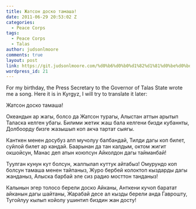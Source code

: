 ```yaml
---
title: Жатсон доско тамаша!
date: 2011-06-29 20:53:02 Z
categories:
  - Peace Corps
tags:
  - Peace Corps
  - Talas
author: judsonlmoore
comments: true
layout: post
link: https://git.judsonlmoore.com/%d0%b6%d0%b0%d1%82%d1%81%d0%be%d0%bd-%d0%b4%d0%be%d1%81%d0%ba%d0%be-%d1%82%d0%b0%d0%bc%d0%b0%d1%88%d0%b0/
wordpress_id: 21
---
```


For my birthday, the Press Secretary to the Governor of Talas State wrote me
a song. Here it is in Kyrgyz, I will try to translate it later:

Жатсон доско тамаша!

Океандын ар жагы, болсо да Жатсон турагы,
Алыстан аттын арытып Таласка келген убагы.
Билими жетик жаш бала келгени бизди кубаннты,
Долбоорду бизге жазышып коп акча тартат сыягы.

Канткен менен досубуз алп мучолуу балбандай,
Тилди дагы коп билет, суйлой билет ар кандай.
Баарынан да тан калдым, октом жигит окшойсун,
Манас деп атын коюпсун Айколдон дагы тайманбай!

Туулган кунун кут болсун, жалпылап куттук айтабыз!
Омурундо коп болсун тамаша менен тайпаныз,
Журо бербей колоктоп кыздарды дагы жанданыз,
Алыска барбай эле сиз радио мосттон танданыз!

Калынын эгер толосо берели доско Айканы,
Анткени кучоп баратат айканын дагы шайтаны,
Жарабай десе ал кызды берели анда Гаврошту,
Тугойлуу кылып койолу ушинтип биздин жан досту!
